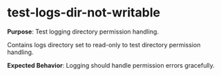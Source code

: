 # test-logs-dir-not-writable

**Purpose**: Test logging directory permission handling.

Contains logs directory set to read-only to test directory permission handling.

**Expected Behavior**: Logging should handle permission errors gracefully.

